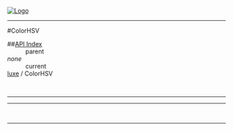 
[![Logo](../../images/logo.png)](../../index.html)

---

#ColorHSV


##[API Index](../../api/index.html#luxe)   
&emsp;&emsp;&emsp;parent    
_none_   
&emsp;&emsp;&emsp;current    
[luxe](./) / ColorHSV

<br/>

---




---



&nbsp;
&nbsp;
&nbsp;

---  


&nbsp;   
&nbsp;   